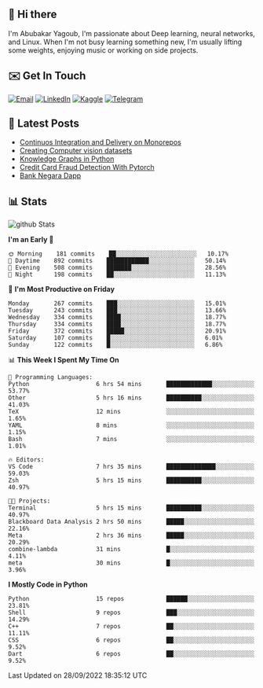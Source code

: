 ## 👋 Hi there

I'm Abubakar Yagoub, I'm passionate about Deep learning, neural networks, and
Linux. When I'm not busy learning something new, I'm usually lifting some
weights, enjoying music or working on side projects.

## ✉️ Get In Touch

[![Email](https://img.shields.io/badge/Email-f1f1f1?style=for-the-badge&logo=gmail&logoColor=0f111a)](mailto:git@blacksuan19.dev)
[![LinkedIn](https://img.shields.io/badge/LinkedIn-0077B5?style=for-the-badge&logo=linkedin&logoColor=white)](https://www.linkedin.com/in/blacksuan19/)
[![Kaggle](https://img.shields.io/badge/Kaggle-5acfff?style=for-the-badge&logo=kaggle&logoColor=white)](http://kaggle.com/abubakaryagob/)
[![Telegram](https://img.shields.io/badge/Telegram-2CA5E0?style=for-the-badge&logo=telegram&logoColor=white)](https://t.me/blacksuan19)

## 📩 Latest Posts

<!-- BLOG-POST-LIST:START -->
- [Continuos Integration and Delivery on Monorepos](http://www.blacksuan19.dev/blog/github-actions-monorepos/)
- [Creating Computer vision datasets](http://www.blacksuan19.dev/blog/creating-datasets/)
- [Knowledge Graphs in Python](http://www.blacksuan19.dev/projects/Knowledge_Graphs/)
- [Credit Card Fraud Detection With Pytorch](http://www.blacksuan19.dev/projects/credit-card-fraud-detection-with-pytorch/)
- [Bank Negara Dapp](http://www.blacksuan19.dev/projects/bank-negara/)
<!-- BLOG-POST-LIST:END -->

## 📊 Stats

![github Stats](https://github-readme-stats.vercel.app/api?username=blacksuan19&theme=github_dark&show_icons=true&count_private=true&custom_title=Github%20Stats&hide_border=true)

<!--START_SECTION:waka-->
**I'm an Early 🐤** 

```text
🌞 Morning    181 commits    ██░░░░░░░░░░░░░░░░░░░░░░░   10.17% 
🌆 Daytime    892 commits    ████████████░░░░░░░░░░░░░   50.14% 
🌃 Evening    508 commits    ███████░░░░░░░░░░░░░░░░░░   28.56% 
🌙 Night      198 commits    ██░░░░░░░░░░░░░░░░░░░░░░░   11.13%

```
📅 **I'm Most Productive on Friday** 

```text
Monday       267 commits    ███░░░░░░░░░░░░░░░░░░░░░░   15.01% 
Tuesday      243 commits    ███░░░░░░░░░░░░░░░░░░░░░░   13.66% 
Wednesday    334 commits    ████░░░░░░░░░░░░░░░░░░░░░   18.77% 
Thursday     334 commits    ████░░░░░░░░░░░░░░░░░░░░░   18.77% 
Friday       372 commits    █████░░░░░░░░░░░░░░░░░░░░   20.91% 
Saturday     107 commits    █░░░░░░░░░░░░░░░░░░░░░░░░   6.01% 
Sunday       122 commits    █░░░░░░░░░░░░░░░░░░░░░░░░   6.86%

```


📊 **This Week I Spent My Time On** 

```text
💬 Programming Languages: 
Python                   6 hrs 54 mins       █████████████░░░░░░░░░░░░   53.77% 
Other                    5 hrs 16 mins       ██████████░░░░░░░░░░░░░░░   41.03% 
TeX                      12 mins             ░░░░░░░░░░░░░░░░░░░░░░░░░   1.65% 
YAML                     8 mins              ░░░░░░░░░░░░░░░░░░░░░░░░░   1.15% 
Bash                     7 mins              ░░░░░░░░░░░░░░░░░░░░░░░░░   1.01%

🔥 Editors: 
VS Code                  7 hrs 35 mins       ██████████████░░░░░░░░░░░   59.03% 
Zsh                      5 hrs 15 mins       ██████████░░░░░░░░░░░░░░░   40.97%

🐱‍💻 Projects: 
Terminal                 5 hrs 15 mins       ██████████░░░░░░░░░░░░░░░   40.97% 
Blackboard Data Analysis 2 hrs 50 mins       █████░░░░░░░░░░░░░░░░░░░░   22.16% 
Meta                     2 hrs 36 mins       █████░░░░░░░░░░░░░░░░░░░░   20.29% 
combine-lambda           31 mins             █░░░░░░░░░░░░░░░░░░░░░░░░   4.11% 
meta                     30 mins             █░░░░░░░░░░░░░░░░░░░░░░░░   3.96%

```

**I Mostly Code in Python** 

```text
Python                   15 repos            ██████░░░░░░░░░░░░░░░░░░░   23.81% 
Shell                    9 repos             ███░░░░░░░░░░░░░░░░░░░░░░   14.29% 
C++                      7 repos             ██░░░░░░░░░░░░░░░░░░░░░░░   11.11% 
CSS                      6 repos             ██░░░░░░░░░░░░░░░░░░░░░░░   9.52% 
Dart                     6 repos             ██░░░░░░░░░░░░░░░░░░░░░░░   9.52%

```



 Last Updated on 28/09/2022 18:35:12 UTC
<!--END_SECTION:waka-->
